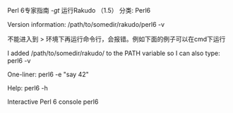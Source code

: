 Perl 6专家指南 -_gt_ 运行Rakudo （1.5）
分类: Perl6




Version information: /path/to/somedir/rakudo/perl6 -v

不能进入到 > 环境下再运行命令行，会报错。例如下面的例子可以在cmd下运行

I added /path/to/somedir/rakudo/ to the PATH variable so I can also type: perl6 -v

One-liner: perl6 -e "say 42"

Help: perl6 -h

Interactive Perl 6 console perl6



 